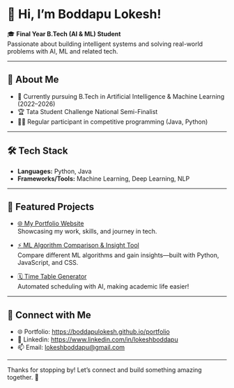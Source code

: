 # 👋 Hi, I’m Boddapu Lokesh!

🎓 **Final Year B.Tech (AI & ML) Student**  
Passionate about building intelligent systems and solving real-world problems with AI, ML and related tech.

---

## 🚀 About Me

- 🔭 Currently pursuing B.Tech in Artificial Intelligence & Machine Learning (2022–2026)
- 🏆 Tata Student Challenge National Semi-Finalist
- 👨‍💻 Regular participant in competitive programming (Java, Python)

---

## 🛠️ Tech Stack

- **Languages:** Python, Java
- **Frameworks/Tools:** Machine Learning, Deep Learning, NLP

---

## 🌟 Featured Projects

- [🌐 My Portfolio Website](https://boddapulokesh.github.io/portfolio)  
  Showcasing my work, skills, and journey in tech.

- [⚡ ML Algorithm Comparison & Insight Tool](https://github.com/BoddapuLokesh/ML-Algorithm-Comparison-and-Insight-Tool)  
  Compare different ML algorithms and gain insights—built with Python, JavaScript, and CSS.

- [🗓️ Time Table Generator](https://github.com/BoddapuLokesh/Time-Table-Generator)  
  Automated scheduling with AI, making academic life easier!

---

## 🤝 Connect with Me

- 🌐 Portfolio: https://boddapulokesh.github.io/portfolio
- 💼 Linkedin: https://www.linkedin.com/in/lokeshboddapu
- 📫 Email: [lokeshboddapu@gmail.com](mailto:lokeshboddapu@gmail.com)

---

Thanks for stopping by! Let’s connect and build something amazing together. 🚀
